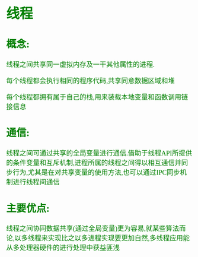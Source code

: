 <font size=4 color=green face="微软雅黑">

# 线程

## 概念:

线程之间共享同一虚拟内存及一干其他属性的进程.

每个线程都会执行相同的程序代码,共享同意数据区域和堆

每个线程都拥有属于自己的栈,用来装载本地变量和函数调用链接信息

## 通信:

线程之间可通过共享的全局变量进行通信.借助于线程API所提供的条件变量和互斥机制,进程所属的线程之间得以相互通信并同步行为,尤其是在对共享变量的使用方法,也可以通过IPC同步机制进行线程间通信

## 主要优点:

线程之间协同数据共享(通过全局变量)更为容易,就某些算法而论,以多线程来实现比之以多进程实现要更加自然,多线程应用能从多处理器硬件的进行处理中获益匪浅